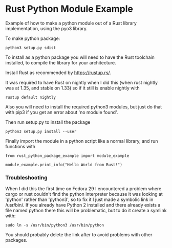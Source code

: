 # Rust Python Module Example
Example of how to make a python module out of a Rust library implementation, using the pyo3 library.

To make python package:
```shell
python3 setup.py sdist
```

To install as a python package you will need to have the Rust toolchain installed, to compile the library for your architecture.

Install Rust as recommended by https://rustup.rs/.

It was required to have Rust on nightly when I did this (when rust nightly was at 1.35, and stable on 1.33) so if it still is enable nightly with
```shell
rustup default nightly
```

Also you will need to install the required python3 modules, but just do that with pip3 if you get an error about 'no module found'.

Then run setup.py to install the package

```shell
python3 setup.py install --user
```

Finally import the module in a python script like a normal library, and run functions with
```shell
from rust_python_package_example import module_example

module_example.print_info("Hello World from Rust!")
```

### Troubleshooting
When I did this the first time on Fedora 29 I encountered a problem where cargo or rust couldn't find the python interpreter because it was looking at 'python' rather than 'python3', so to fix it I just made a symbolic link in /usr/bin/. If you already have Python 2 installed and there already exists a file named python there this will be problematic, but to do it create a symlink with:
```shell
sudo ln -s /usr/bin/python3 /usr/bin/python
```

You should probably delete the link after to avoid problems with other packages.

